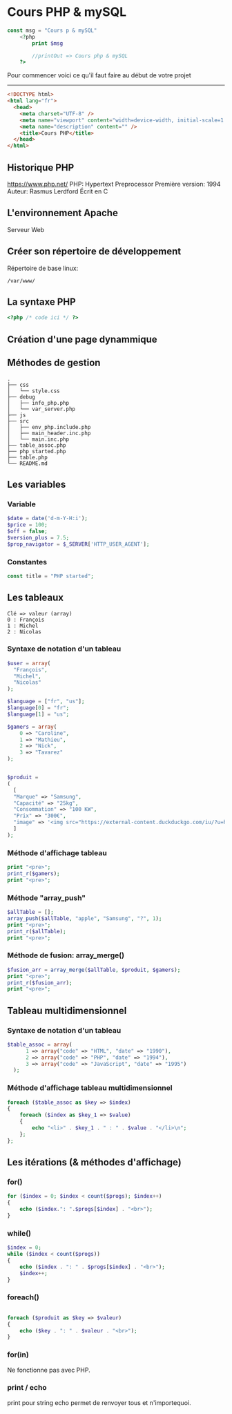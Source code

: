 # Cours PHP & mySQL

```php
const msg = "Cours p & mySQL"
    <?php
        print $msg

        //printOut => Cours php & mySQL
    ?>
```

Pour commencer voici ce qu'il faut faire au début de votre projet

---

```html
<!DOCTYPE html>
<html lang="fr">
  <head>
    <meta charset="UTF-8" />
    <meta name="viewport" content="width=device-width, initial-scale=1.0" />
    <meta name="description" content="" />
    <title>Cours PHP</title>
  </head>
</html>
```

## Historique PHP

https://www.php.net/
PHP: Hypertext Preprocessor
Première version: 1994
Auteur: Rasmus Lerdford
Écrit en C

## L'environnement Apache

Serveur Web

## Créer son répertoire de développement

Répertoire de base linux:

```
/var/www/
```

## La syntaxe PHP

```php
<?php /* code ici */ ?>
```

## Création d'une page dynammique

## Méthodes de gestion
```
.
├── css
│   └── style.css
├── debug
│   ├── info_php.php
│   └── var_server.php
├── js
├── src
│   ├── env_php.include.php
│   ├── main_header.inc.php
│   └── main.inc.php
├── table_assoc.php
├── php_started.php
├── table.php
└── README.md
```

## Les variables

### Variable

```php
$date = date('d-m-Y-H:i');
$price = 100;
$off = false;
$version_plus = 7.5;
$prop_navigator = $_SERVER['HTTP_USER_AGENT'];
```

### Constantes

```php
const title = "PHP started";
```

## Les tableaux

```
Clé => valeur (array)
0 : François
1 : Michel
2 : Nicolas
```

### Syntaxe de notation d'un tableau

```php
$user = array(
  "François",
  "Michel",
  "Nicolas"
);
```

```php
$language = ["fr", "us"];
$language[0] = "fr";
$language[1] = "us";
```

```php
$gamers = array(
    0 => "Caroline",
    1 => "Mathieu",
    2 => "Nick",
    3 => "Tavarez"
);
```

```php

$produit =
(
  [
  "Marque" => "Samsung",
  "Capacité" => "25kg",
  "Consommation" => "100 KW",
  "Prix" => "300€",
  "image" => '<img src="https://external-content.duckduckgo.com/iu/?u=https%3A%2F%2Fimages.samsung.com%2Fis%2Fimage%2Fsamsung%2Fza_WF8500NHS-XFA_001_Front%3F%24L2-Thumbnail%24&f=1&nofb=1" alt="">'
  ]
);
```

### Méthode d'affichage tableau

```php
print "<pre>";
print_r($gamers);
print "<pre>";

```

### Méthode "array_push"

```php
$allTable = [];
array_push($allTable, "apple", "Samsung", "?", 1);
print "<pre>";
print_r($allTable);
print "<pre>";
```

### Méthode de fusion: array_merge()

```php
$fusion_arr = array_merge($allTable, $produit, $gamers);
print "<pre>";
print_r($fusion_arr);
print "<pre>";
```

## Tableau multidimensionnel

### Syntaxe de notation d'un tableau

```php
$table_assoc = array(
      1 => array("code" => "HTML", "date" => "1990"),
      2 => array("code" => "PHP", "date" => "1994"),
      3 => array("code" => "JavaScript", "date" => "1995")
  );
```

### Méthode d'affichage tableau multidimensionnel

```php
foreach ($table_assoc as $key => $index)
{
    foreach ($index as $key_1 => $value)
    {
        echo "<li>" . $key_1 . " : " . $value . "</li>\n";
    };
};
```

## Les itérations (& méthodes d'affichage)

### for()

```php
for ($index = 0; $index < count($progs); $index++) 
{
    echo ($index.": ".$progs[$index] . "<br>");
}
```

### while()

```php
$index = 0;
while ($index < count($progs)) 
{
    echo ($index . ": " . $progs[$index] . "<br>");
    $index++;
}
```

### foreach()

```php

foreach ($produit as $key => $valeur) 
{
    echo ($key . ": " . $valeur . "<br>");
}
```

### for(in)

Ne fonctionne pas avec PHP.

### print / echo

print pour string
echo permet de renvoyer tous et n'importequoi.

